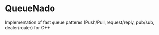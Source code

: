 QueueNado
=========

Implementation of fast queue patterns (Push/Pull, request/reply, pub/sub, dealer/router) for C++
